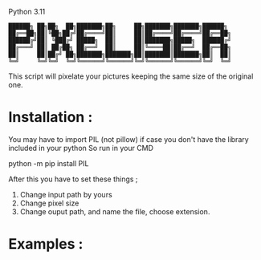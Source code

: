 
Python 3.11
```
██████╗ ██╗██╗  ██╗███████╗██╗     ██╗███████╗███████╗██████╗ 
██╔══██╗██║╚██╗██╔╝██╔════╝██║     ██║██╔════╝██╔════╝██╔══██╗
██████╔╝██║ ╚███╔╝ █████╗  ██║     ██║███████╗█████╗  ██████╔╝
██╔═══╝ ██║ ██╔██╗ ██╔══╝  ██║     ██║╚════██║██╔══╝  ██╔══██╗
██║     ██║██╔╝ ██╗███████╗███████╗██║███████║███████╗██║  ██║
╚═╝     ╚═╝╚═╝  ╚═╝╚══════╝╚══════╝╚═╝╚══════╝╚══════╝╚═╝  ╚═╝
```

This script will pixelate your pictures keeping the same size of the original one.

# Installation :

You may have to import PIL (not pillow) if case you don't have the library included in your python
So run in your CMD 

python -m pip install PIL

After this you have to set these things ;

  1. Change input path by yours
  2. Change pixel size
  3. Change ouput path, and name the file, choose extension.

# Examples :
